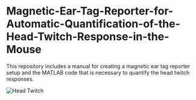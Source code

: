 # Magnetic-Ear-Tag-Reporter-for-Automatic-Quantification-of-the-Head-Twitch-Response-in-the-Mouse
This repository includes a manual for creating a magnetic ear tag reporter setup and the MATLAB code that is necessary to quantify the head twitch responses.

<img alt="Head Twitch" src="https://media.giphy.com/media/qZXOG97oa41cXO7jNC/giphy.gif">
